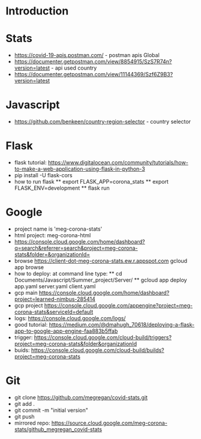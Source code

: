 # Introduction

# Stats
* https://covid-19-apis.postman.com/ - postman apis 
Global
* https://documenter.getpostman.com/view/8854915/SzS7R74n?version=latest - api used 
country
* https://documenter.getpostman.com/view/11144369/Szf6Z9B3?version=latest

# Javascript
* https://github.com/benkeen/country-region-selector - country selector 

# Flask
* flask tutorial: https://www.digitalocean.com/community/tutorials/how-to-make-a-web-application-using-flask-in-python-3 
* pip install -U flask-cors 
* how to run flask
** export FLASK_APP=corona_stats
** export FLASK_ENV=development
** flask run

# Google 
* project name is 'meg-corona-stats'
* html project: meg-corona-html
* https://console.cloud.google.com/home/dashboard?q=search&referrer=search&project=meg-corona-stats&folder=&organizationId=
* browse https://client-dot-meg-corona-stats.ew.r.appspot.com  gcloud app browse
* how to deploy: at command line type: 
** cd Documents/Javascript/Summer_project/Server/
**  gcloud app deploy app.yaml server.yaml client.yaml
* gcp main https://console.cloud.google.com/home/dashboard?project=learned-nimbus-285414
* gcp project https://console.cloud.google.com/appengine?project=meg-corona-stats&serviceId=default
* logs: https://console.cloud.google.com/logs/
* good tutorial: https://medium.com/@dmahugh_70618/deploying-a-flask-app-to-google-app-engine-faa883b5ffab
* trigger: https://console.cloud.google.com/cloud-build/triggers?project=meg-corona-stats&folder&organizationId
* buids: https://console.cloud.google.com/cloud-build/builds?project=meg-corona-stats


# Git
* git clone https://github.com/megregan/covid-stats.git
* git add . 
* git commit -m "initial version" 
* git push
* mirrored repo: https://source.cloud.google.com/meg-corona-stats/github_megregan_covid-stats